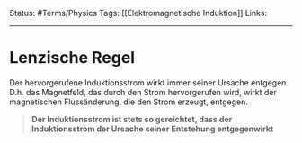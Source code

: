 Status: #Terms/Physics 
Tags: [[Elektromagnetische Induktion]]
Links: 
___
# Lenzische Regel
Der hervorgerufene Induktionsstrom wirkt immer seiner Ursache entgegen. D.h. das Magnetfeld, das durch den Strom hervorgerufen wird, wirkt der magnetischen Flussänderung, die den Strom erzeugt, entgegen.
>**Der Induktionsstrom ist stets so gereichtet, dass der Induktionsstrom der Ursache seiner Entstehung entgegenwirkt**
